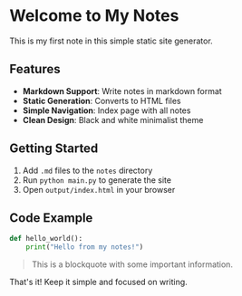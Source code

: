 # Welcome to My Notes

This is my first note in this simple static site generator.

## Features

- **Markdown Support**: Write notes in markdown format
- **Static Generation**: Converts to HTML files
- **Simple Navigation**: Index page with all notes
- **Clean Design**: Black and white minimalist theme

## Getting Started

1. Add `.md` files to the `notes` directory
2. Run `python main.py` to generate the site
3. Open `output/index.html` in your browser

## Code Example

```python
def hello_world():
    print("Hello from my notes!")
```

> This is a blockquote with some important information.

That's it! Keep it simple and focused on writing.
